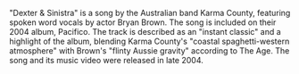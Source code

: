 


"Dexter & Sinistra" is a song by the Australian band Karma County, featuring spoken word vocals by actor Bryan Brown. The song is included on their 2004 album, Pacifico. The track is described as an "instant classic" and a highlight of the album, blending Karma County's "coastal spaghetti-western atmosphere" with Brown's "flinty Aussie gravity" according to The Age. The song and its music video were released in late 2004. 
